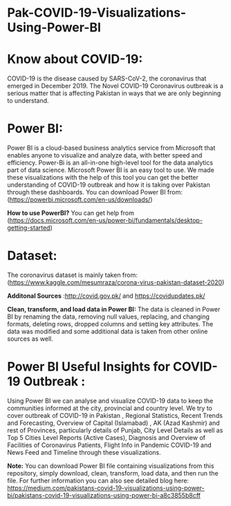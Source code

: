# Pak-COVID-19-Visualizations-Using-Power-BI

# Know about COVID-19:
COVID-19 is the disease caused by SARS-CoV-2, the coronavirus that emerged in December 2019. The Novel COVID-19 Coronavirus outbreak is a serious matter that is affecting Pakistan in ways that we are only beginning to understand. 

# Power BI:
Power BI is a cloud-based business analytics service from Microsoft that enables anyone to visualize and analyze data, with better speed and efficiency. Power-Bi is an all-in-one high-level tool for the data analytics part of data science. Microsoft Power BI is an easy tool to use. We made these visualizations with the help of this tool you can get the better understanding of COVID-19 outbreak and how it is taking over Pakistan through these dashboards. You can download Power BI from: (https://powerbi.microsoft.com/en-us/downloads/)

**How to use PowerBI?** You can get help from (https://docs.microsoft.com/en-us/power-bi/fundamentals/desktop-getting-started)

# Dataset:
The coronavirus dataset is mainly taken from: (https://www.kaggle.com/mesumraza/corona-virus-pakistan-dataset-2020)

**Additonal Sources** :http://covid.gov.pk/ and https://covidupdates.pk/ 

**Clean, transform, and load data in Power BI:**
The data is cleaned in Power BI by renaming the data, removing null values, replacing, and changing formats, deleting rows, dropped columns and setting key attributes. The data was modified and some additional data is taken from other online sources as well.

# Power BI Useful Insights for COVID-19 Outbreak :
Using Power BI we can analyse and visualize COVID-19 data to keep the communities informed at the city, provincial and country level. We try to cover outbreak of COVID-19 in Pakistan , Regional Statistics, Recent Trends and Forecasting, Overview of Capital (Islamabad) , AK (Azad Kashmir) and rest of Provinces, particularly details of Punjab, City Level Details as well as Top 5 Cities Level Reports (Active Cases), Diagnosis and Overview of Facilities of Coronavirus Patients, Flight Info in Pandemic COVID-19 and News Feed and Timeline through these visualizations.  

**Note:** You can download Power BI file containing visualizations from this repository, simply download, clean, transform, load data, and then run the file.  For further information you can also see detailed blog here: https://medium.com/pakistans-covid-19-visualizations-using-power-bi/pakistans-covid-19-visualizations-using-power-bi-a8c3855b8cff
